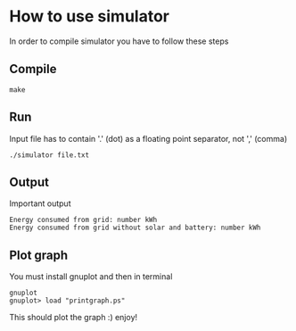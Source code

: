 # How to use simulator

In order to compile simulator you have to follow these steps

## Compile

```
make
```

## Run

Input file has to contain '.' (dot) as a floating point separator, not ',' (comma)

```
./simulator file.txt
```

## Output

Important output

```
Energy consumed from grid: number kWh
Energy consumed from grid without solar and battery: number kWh
```

## Plot graph

You must install gnuplot and then in terminal

```
gnuplot
gnuplot> load "printgraph.ps" 
```

This should plot the graph :) enjoy!






